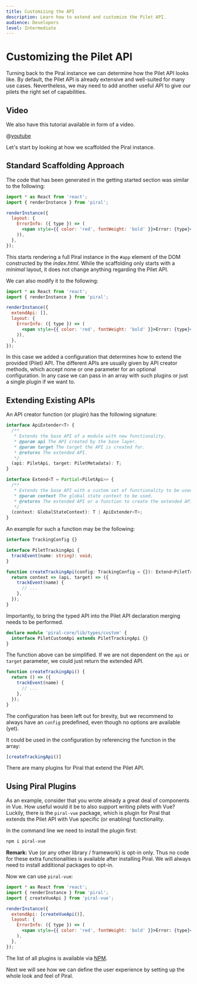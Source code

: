 ```yaml
---
title: Customizing the API
description: Learn how to extend and customize the Pilet API.
audience: Developers
level: Intermediate
---
```


# Customizing the Pilet API

Turning back to the Piral instance we can determine how the Pilet API looks like. By default, the Pilet API is already extensive and well-suited for many use cases. Nevertheless, we may need to add another useful API to give our pilets the right set of capabilities.

## Video

We also have this tutorial available in form of a video.

@[youtube](https://youtu.be/2o4ImfZWdLM)

Let's start by looking at how we scaffolded the Piral instance.

## Standard Scaffolding Approach

The code that has been generated in the getting started section was similar to the following:

```jsx
import * as React from 'react';
import { renderInstance } from 'piral';

renderInstance({
  layout: {
    ErrorInfo: ({ type }) => (
      <span style={{ color: 'red', fontWeight: 'bold' }}>Error: {type}</span>
    )),
  },
});
```

This starts rendering a full Piral instance in the `#app` element of the DOM constructed by the *index.html*. While the scaffolding only starts with a *minimal* layout, it does not change anything regarding the Pilet API.

We can also modify it to the following:

```jsx
import * as React from 'react';
import { renderInstance } from 'piral';

renderInstance({
  extendApi: [],
  layout: {
    ErrorInfo: ({ type }) => (
      <span style={{ color: 'red', fontWeight: 'bold' }}>Error: {type}</span>
    )),
  },
});
```

In this case we added a configuration that determines how to extend the provided (Pilet) API. The different APIs are usually given by API creator methods, which accept none or one parameter for an optional configuration. In any case we can pass in an array with such plugins or just a single plugin if we want to.

## Extending Existing APIs

An API creator function (or plugin) has the following signature:

```ts
interface ApiExtender<T> {
  /**
   * Extends the base API of a module with new functionality.
   * @param api The API created by the base layer.
   * @param target The target the API is created for.
   * @returns The extended API.
   */
  (api: PiletApi, target: PiletMetadata): T;
}

interface Extend<T = Partial<PiletApi>> {
  /**
   * Extends the base API with a custom set of functionality to be used by modules.
   * @param context The global state context to be used.
   * @returns The extended API or a function to create the extended API for a specific target.
   */
  (context: GlobalStateContext): T | ApiExtender<T>;
}
```

An example for such a function may be the following:

```ts
interface TrackingConfig {}

interface PiletTrackingApi {
  trackEvent(name: string): void;
}

function createTrackingApi(config: TrackingConfig = {}): Extend<PiletTrackingApi> {
  return context => (api, target) => ({
    trackEvent(name) {
      // ...
    },
  });
}
```

Importantly, to bring the typed API into the Pilet API declaration merging needs to be performed.

```ts
declare module 'piral-core/lib/types/custom' {
  interface PiletCustomApi extends PiletTrackingApi {}
}
```

The function above can be simplified. If we are not dependent on the `api` or `target` parameter, we could just return the extended API.

```ts
function createTrackingApi() {
  return () => ({
    trackEvent(name) {
      // ...
    },
  });
}
```

The configuration has been left out for brevity, but we recommend to always have an `config` predefined, even though no options are available (yet).

It could be used in the configuration by referencing the function in the array:

```ts
[createTrackingApi()]
```

There are many plugins for Piral that extend the Pilet API.

## Using Piral Plugins

As an example, consider that you wrote already a great deal of components in Vue. How useful would it be to also support writing pilets with Vue? Luckily, there is the `piral-vue` package, which is plugin for Piral that extends the Pilet API with Vue specific (or enabling) functionality.

In the command line we need to install the plugin first:

```sh
npm i piral-vue
```

**Remark:** Vue (or any other library / framework) is opt-in only. Thus no code for these extra functionalities is available after installing Piral. We will always need to install additional packages to opt-in.

Now we can use `piral-vue`:

```jsx
import * as React from 'react';
import { renderInstance } from 'piral';
import { createVueApi } from 'piral-vue';

renderInstance({
  extendApi: [createVueApi()],
  layout: {
    ErrorInfo: ({ type }) => (
      <span style={{ color: 'red', fontWeight: 'bold' }}>Error: {type}</span>
    ),
  },
});
```

The list of all plugins is available via [NPM](https://www.npmjs.com/search?q=keywords:piral).

Next we will see how we can define the user experience by setting up the whole look and feel of Piral.
